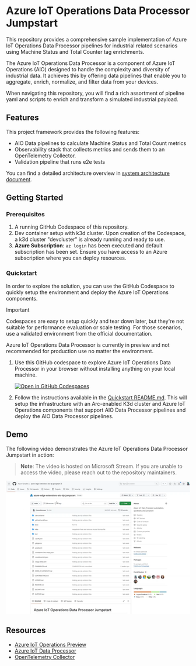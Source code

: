 # Azure IoT Operations Data Processor Jumpstart

This repository provides a comprehensive sample implementation of Azure IoT Operations Data Processor pipelines for industrial related scenarios using Machine Status and Total Counter tag enrichments.

The Azure IoT Operations Data Processor is a component of Azure IoT Operations (AIO) designed to handle the complexity and diversity of industrial data. It achieves this by offering data pipelines that enable you to aggregate, enrich, normalize, and filter data from your devices.

When navigating this repository, you will find a rich assortment of pipeline yaml and scripts to enrich and transform a simulated industrial payload.

## Features

This project framework provides the following features:

- AIO Data pipelines to calculate Machine Status and Total Count metrics
- Observability stack that collects metrics and sends them to an OpenTelemetry Collector.
- Validation pipeline that runs e2e tests

You can find a detailed architecture overview in [system architecture document](docs/design/system-architecture.md).

## Getting Started

### Prerequisites

1. A running GitHub Codespace of this repository.
1. Dev container setup with k3d cluster. Upon creation of the Codespace, a k3d cluster "devcluster" is already running and ready to use.
1. **Azure Subscription**: `az login` has been executed and default subscription has been set. Ensure you have access to an Azure subscription where you can deploy resources.

### Quickstart
In order to explore the solution, you can use the GitHub Codespace to quickly setup the environment and deploy the Azure IoT Operations components.

> [!IMPORTANT]
> Codespaces are easy to setup quickly and tear down later, but they're not suitable for performance evaluation or scale testing. For those scenarios, use a validated environment from the official documentation.
>
> Azure IoT Operations Data Processor is currently in preview and not recommended for production use no matter the environment.

1. Use this GitHub codespace to explore Azure IoT Operations Data Processor in your browser without installing anything on your local machine.

   [![Open in GitHub Codespaces](https://github.com/codespaces/badge.svg)](https://codespaces.new/Azure-Samples/azure-edge-extensions-aio-dp-jumpstart?quickstart=1)

1. Follow the instructions available in the [Quickstart README.md](./infra/README.md). This will setup the infrastructure with an Arc-enabled K3d cluster and Azure IoT Operations components that support AIO Data Processor pipelines and deploy the AIO Data Processor pipelines.

## Demo

The following video demonstrates the Azure IoT Operations Data Processor Jumpstart in action:
> **Note**: The video is hosted on Microsoft Stream. If you are unable to access the video, please reach out to the repository maintainers.

[![Azure IoT Operations Data Processor Jumpstart](./docs/assets/intro-thumbnail.png)](https://microsoft-my.sharepoint.com/:v:/p/ehoops/Ec0WVYX2XYtJmG-V_5uE1GEB02c-jn1gi4QT1Bmx_s9Rjw?e=dnnRFp)


## Resources
- [Azure IoT Operations Preview](https://learn.microsoft.com/en-us/azure/iot-operations/)
- [Azure IoT Data Processor](https://learn.microsoft.com/en-us/azure/iot-operations/process-data/overview-data-processor#what-is-azure-iot-data-processor)
- [OpenTelemetry Collector](https://opentelemetry.io/docs/collector/)